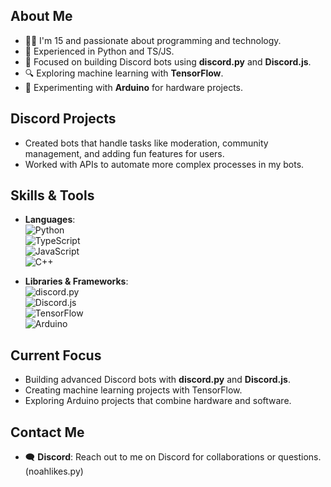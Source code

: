 ## About Me

- 🧑‍💻 I'm 15 and passionate about programming and technology.  
- 🐍 Experienced in Python and TS/JS.  
- 🤖 Focused on building Discord bots using **discord.py** and **Discord.js**.  
- 🔍 Exploring machine learning with **TensorFlow**.  
- 🔧 Experimenting with **Arduino** for hardware projects.  

## Discord Projects

- Created bots that handle tasks like moderation, community management, and adding fun features for users.
- Worked with APIs to automate more complex processes in my bots.

## Skills & Tools

- **Languages**:  
  ![Python](https://img.shields.io/badge/Python-3776AB?style=for-the-badge&logo=python&logoColor=white)  
  ![TypeScript](https://img.shields.io/badge/TypeScript-3178C6?style=for-the-badge&logo=typescript&logoColor=white)  
  ![JavaScript](https://img.shields.io/badge/JavaScript-F7DF1E?style=for-the-badge&logo=javascript&logoColor=black)  
  ![C++](https://img.shields.io/badge/C++-00599C?style=for-the-badge&logo=c%2B%2B&logoColor=white)

- **Libraries & Frameworks**:  
  ![discord.py](https://img.shields.io/badge/discord.py-7289DA?style=for-the-badge&logo=discord&logoColor=white)  
  ![Discord.js](https://img.shields.io/badge/Discord.js-5865F2?style=for-the-badge&logo=discord&logoColor=white)  
  ![TensorFlow](https://img.shields.io/badge/TensorFlow-FF6F00?style=for-the-badge&logo=tensorflow&logoColor=white)  
  ![Arduino](https://img.shields.io/badge/Arduino-00979D?style=for-the-badge&logo=arduino&logoColor=white)


## Current Focus

- Building advanced Discord bots with **discord.py** and **Discord.js**.  
- Creating machine learning projects with TensorFlow.  
- Exploring Arduino projects that combine hardware and software.  

## Contact Me

- 🗨️ **Discord**: Reach out to me on Discord for collaborations or questions. (noahlikes.py)  
